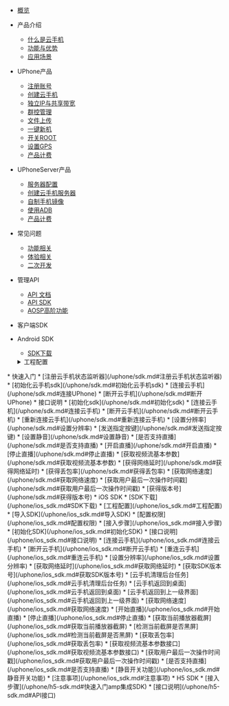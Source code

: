 * [概览](/uphone/README.md)
* 产品介绍   <!-- 以下是参考的目录模版，旨在建议产品文档应该包含的内容模块。实际章节划分可根据实际内容进行调整 -->
   * [什么是云手机](/uphone/_whatUphone.md)
   * [功能与优势](/uphone/_function.md)
   * [应用场景](/uphone/_application.md)

* UPhone产品
    * [注册账号](/uphone/guide.md#注册账号)
    * [创建云手机](/uphone/guide.md#创建云手机)
    * [独立IP与共享带宽](/uphone/guide.md#独立公网IP)
    * [群控管理](/uphone/guide.md#群控管理)
    * [文件上传](/uphone/guide.md#文件上传)
    * [一键新机](/uphone/guide.md#一键新机)
    * [开关ROOT](/uphone/guide.md#开关ROOT)
    * [设置GPS](/uphone/guide.md#设置GPS)
    * [产品计费](/uphone/price-uphone.md#产品计费)
    
* UPhoneServer产品 
    * [服务器配置](/uphone/price.md#云手机服务器)
    * [创建云手机服务器](/uphone/guide.md#创建云手机服务器)
    * [自制手机镜像](/uphone/guide.md#自制镜像)
    * [使用ADB](/uphone/guide.md#使用ADB)
    * [产品计费](/uphone/price.md#产品计费)
      
* 常见问题
  * [功能相关](/uphone/FAQ.md#功能相关)
  * [体验相关](/uphone/FAQ.md#体验相关)
  * [二次开发](/uphone/FAQ.md#二次开发)

* 管理API
  * [API 文档](https://cms-docs.ucloudadmin.com/api/uphone-api/README)
  * [API SDK](https://cms-docs.ucloudadmin.com/tools)
  * [AOSP高阶功能](/uphone/_sysapplication.md)

* 客户端SDK
 * Android SDK 
   * [SDK下载](/uphone/sdk.md#SDK下载)
   <details>
   <summary>工程配置</summary>
  
       * [配置权限](/uphone/sdk.md#配置权限)        
       * [导入SDK包](/uphone/sdk.md#导入SDK包)     
       * [代码混淆](/uphone/sdk.md#代码混淆)
  </details> 
   * 快速入门
       * [注册云手机状态监听器](/uphone/sdk.md#注册云手机状态监听器)  	
       * [初始化云手机sdk](/uphone/sdk.md#初始化云手机sdk)   	 
       * [连接云手机](/uphone/sdk.md#连接UPhone)       
       * [断开云手机](/uphone/sdk.md#断开UPhone)  
   * 接口说明  
       * [初始化sdk](/uphone/sdk.md#初始化sdk) 
       * [连接云手机](/uphone/sdk.md#连接云手机)  
       * [断开云手机](/uphone/sdk.md#断开云手机)      
       * [重新连接云手机](/uphone/sdk.md#重新连接云手机)      
       * [设置分辨率](/uphone/sdk.md#设置分辨率)         
       * [发送指定按键](/uphone/sdk.md#发送指定按键)       
       * [设置静音](/uphone/sdk.md#设置静音)     
       * [是否支持直播](/uphone/sdk.md#是否支持直播)    
       * [开启直播](/uphone/sdk.md#开启直播)    
       * [停止直播](/uphone/sdk.md#停止直播)    
       * [获取视频流基本参数](/uphone/sdk.md#获取视频流基本参数)    
       * [获得网络延时](/uphone/sdk.md#获得网络延时)  
       * [获得丢包率](/uphone/sdk.md#获得丢包率)     
       * [获取网络速度](/uphone/sdk.md#获取网络速度)    
       * [获取用户最后一次操作时间戳](/uphone/sdk.md#获取用户最后一次操作时间戳)     
       * [获得版本号](/uphone/sdk.md#获得版本号)
 * iOS SDK 
   * [SDK下载](/uphone/ios_sdk.md#SDK下载)  
   * [工程配置](/uphone/ios_sdk.md#工程配置)              
       * [导入SDK](/uphone/ios_sdk.md#导入SDK)     
       * [配置权限](/uphone/ios_sdk.md#配置权限) 
   * [接入步骤](/uphone/ios_sdk.md#接入步骤)  
       * [初始化SDK](/uphone/ios_sdk.md#初始化SDK)           
   * [接口说明](/uphone/ios_sdk.md#接口说明)
       * [连接云手机](/uphone/ios_sdk.md#连接云手机)  
       * [断开云手机](/uphone/ios_sdk.md#断开云手机)      
       * [重连云手机](/uphone/ios_sdk.md#重连云手机)      
       * [设置分辨率](/uphone/ios_sdk.md#设置分辨率)         
       * [获取网络延时](/uphone/ios_sdk.md#获取网络延时)       
       * [获取SDK版本号](/uphone/ios_sdk.md#获取SDK版本号)     
       * [云手机清理后台任务](/uphone/ios_sdk.md#云手机清理后台任务)    
       * [云手机返回到桌面](/uphone/ios_sdk.md#云手机返回到桌面)    
       * [云手机返回到上一级界面](/uphone/ios_sdk.md#云手机返回到上一级界面)    
       * [获取网络速度](/uphone/ios_sdk.md#获取网络速度)    
       * [开始直播](/uphone/ios_sdk.md#开始直播)  
       * [停止直播](/uphone/ios_sdk.md#停止直播)     
       * [获取当前播放器截屏](/uphone/ios_sdk.md#获取当前播放器截屏)    
       * [检测当前截屏是否黑屏](/uphone/ios_sdk.md#检测当前截屏是否黑屏)     
       * [获取丢包率](/uphone/ios_sdk.md#获取丢包率)
       * [获取视频流基本参数接口](/uphone/ios_sdk.md#获取视频流基本参数接口)
       * [获取用户最后一次操作时间戳](/uphone/ios_sdk.md#获取用户最后一次操作时间戳)
       * [是否支持直播](/uphone/ios_sdk.md#是否支持直播)
       * [静音开关功能](/uphone/ios_sdk.md#静音开关功能)
   * [注意事项](/uphone/ios_sdk.md#注意事项)
 * H5 SDK
   * [接入步骤](/uphone/h5-sdk.md#快速入门amp集成SDK)
   * [接口说明](/uphone/h5-sdk.md#API接口)

